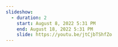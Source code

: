 ```yaml
---
slideshow:
  - duration: 2
    start: August 8, 2022 5:31 PM
    end: August 18, 2022 5:31 PM
    slide: https://youtu.be/jtCjbTShfZo
---
```

